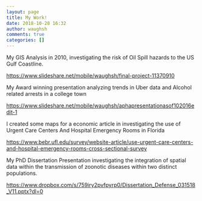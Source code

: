 ```yaml
---
layout: page
title: My Work!
date: 2018-10-28 16:32
author: waughsh
comments: true
categories: []
---
```

My GIS Analysis in 2010, investigating the risk of Oil Spill hazards to the US Gulf Coastline.

<a title="https://www.slideshare.net/mobile/waughsh/final-project-11370910" href="https://www.slideshare.net/mobile/waughsh/final-project-11370910">https://www.slideshare.net/mobile/waughsh/final-project-11370910</a>

My Award winning presentation analyzing trends in Uber data and Alcohol related arrests in a college town

<a title="https://www.slideshare.net/mobile/waughsh/aphapresentationasof102016edit-1" href="https://www.slideshare.net/mobile/waughsh/aphapresentationasof102016edit-1">https://www.slideshare.net/mobile/waughsh/aphapresentationasof102016edit-1</a>

I created some maps for a economic article in investigating the use of Urgent Care Centers And Hospital Emergency Rooms in Florida

<a title="https://www.bebr.ufl.edu/survey/website-article/use-urgent-care-centers-and-hospital-emergency-rooms-cross-sectional-survey" href="https://www.bebr.ufl.edu/survey/website-article/use-urgent-care-centers-and-hospital-emergency-rooms-cross-sectional-survey">https://www.bebr.ufl.edu/survey/website-article/use-urgent-care-centers-and-hospital-emergency-rooms-cross-sectional-survey</a>

My PhD Dissertation Presentation investigating the integration of spatial data within the transmission of zoonotic diseases within two distinct populations.

<a title="https://www.dropbox.com/s/759iry2pvfpyrp0/Dissertation_Defense_031518_V11.pptx?dl=0" href="https://www.dropbox.com/s/759iry2pvfpyrp0/Dissertation_Defense_031518_V11.pptx?dl=0">https://www.dropbox.com/s/759iry2pvfpyrp0/Dissertation_Defense_031518_V11.pptx?dl=0</a>
